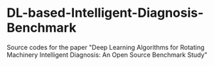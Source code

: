 # DL-based-Intelligent-Diagnosis-Benchmark
Source codes for the paper "Deep Learning Algorithms for Rotating Machinery Intelligent Diagnosis: An Open Source Benchmark Study"
